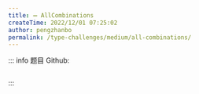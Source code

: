 ```yaml
---
title: ➖ AllCombinations
createTime: 2022/12/01 07:25:02
author: pengzhanbo
permalink: /type-challenges/medium/all-combinations/
---
```


::: info 题目
Github: []()

```ts

```

:::
